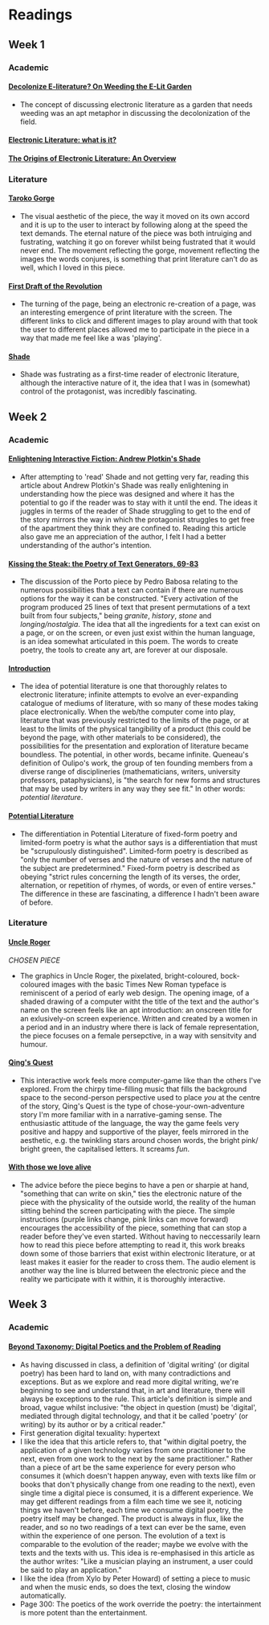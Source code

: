 # Readings

## Week 1

### Academic

#### [Decolonize E-literature? On Weeding the E-Lit Garden](https://electronicbookreview.com/essay/decolonize-e-literature-on-weeding-the-e-lit-garden/)
- The concept of discussing electronic literature as a garden that needs weeding was an apt metaphor in discussing the decolonization of the field.

#### [Electronic Literature: what is it?](https://eliterature.org/pad/elp.html)

#### [The Origins of Electronic Literature: An Overview](https://www.bloomsburycollections.com/book/electronic-literature-as-digital-humanities-contexts-forms-practices/ch1-the-origins-of-electronic-literature-an-overview)


### Literature

#### [Taroko Gorge](https://aus01.safelinks.protection.outlook.com/?url=https%3A%2F%2Fcollection.eliterature.org%2F3%2Fwork.html%3Fwork%3Dtaroko-gorge&data=04%7C01%7CS3866682%40student.rmit.edu.au%7C6cb697dd73e54a843ff708d9f75adf7d%7Cd1323671cdbe4417b4d4bdb24b51316b%7C0%7C0%7C637812791944371960%7CUnknown%7CTWFpbGZsb3d8eyJWIjoiMC4wLjAwMDAiLCJQIjoiV2luMzIiLCJBTiI6Ik1haWwiLCJXVCI6Mn0%3D%7C3000&sdata=gKYvD8NNsHEDSLCNKNmOp97eTW0CQVYA8t6b0iF%2F7Zk%3D&reserved=0)
- The visual aesthetic of the piece, the way it moved on its own accord and it is up to the user to interact by following along at the speed the text demands. The eternal nature of the piece was both intruiging and fustrating, watching it go on forever whilst being fustrated that it would never end. The movement reflecting the gorge, movement reflecting the images the words conjures, is something that print literature can't do as well, which I loved in this piece.

#### [First Draft of the Revolution](https://aus01.safelinks.protection.outlook.com/?url=https%3A%2F%2Fcollection.eliterature.org%2F3%2Fwork.html%3Fwork%3Dfirst-draft-of-the-revolution&data=04%7C01%7CS3866682%40student.rmit.edu.au%7C6cb697dd73e54a843ff708d9f75adf7d%7Cd1323671cdbe4417b4d4bdb24b51316b%7C0%7C0%7C637812791944371960%7CUnknown%7CTWFpbGZsb3d8eyJWIjoiMC4wLjAwMDAiLCJQIjoiV2luMzIiLCJBTiI6Ik1haWwiLCJXVCI6Mn0%3D%7C3000&sdata=NTM%2BcfZr2oTgzdvZzK0GVtnzpsCmvtyjisl8XTzdRL8%3D&reserved=0)
- The turning of the page, being an electronic re-creation of a page, was an interesting emergence of print literature with the screen. The different links to click and different images to play around with that took the user to different places allowed me to participate in the piece in a way that made me feel like a was 'playing'.

#### [Shade](https://aus01.safelinks.protection.outlook.com/?url=https%3A%2F%2Fpr-if.org%2Fplay%2Fshade%2F&data=04%7C01%7CS3866682%40student.rmit.edu.au%7C6cb697dd73e54a843ff708d9f75adf7d%7Cd1323671cdbe4417b4d4bdb24b51316b%7C0%7C0%7C637812791944371960%7CUnknown%7CTWFpbGZsb3d8eyJWIjoiMC4wLjAwMDAiLCJQIjoiV2luMzIiLCJBTiI6Ik1haWwiLCJXVCI6Mn0%3D%7C3000&sdata=ydZD9VDlYKo%2FVSjylEl1RlTp%2Bhrv6LxhfplFpu%2FzxzU%3D&reserved=0)
- Shade was fustrating as a first-time reader of electronic literature, although the interactive nature of it, the idea that I was in (somewhat) control of the protagonist, was incredibly fascinating. 


## Week 2

### Academic

#### [Enlightening Interactive Fiction: Andrew Plotkin's Shade](http://electronicbookreview.com/essay/enlightening-interactive-fiction-andrew-plotkins-shade/)
- After attempting to 'read' Shade and not getting very far, reading this article about Andrew Plotkin's Shade was really enlightening in understanding how the piece was designed and where it has the potential to go if the reader was to stay with it until the end. The ideas it juggles in terms of the reader of Shade struggling to get to the end of the story mirrors the way in which the protagonist struggles to get free of the apartment they think they are confined to. Reading this article also gave me an appreciation of the author, I felt I had a better understanding of the author's intention.

#### [Kissing the Steak: the Poetry of Text Generators, 69-83](https://ebookcentral.proquest.com/lib/rmit/reader.action?docID=601923)
- The discussion of the Porto piece by Pedro Babosa relating to the numerous possibilities that a text can contain if there are numerous options for the way it can be constructed. "Every activation of the program produced 25 lines of text that present permutations of a text built from four subjects," being *granite*, *history*, *stone* and *longing/nostalgia*. The idea that all the ingredients for a text can exist on a page, or on the screen, or even just exist within the human language, is an idea somewhat articulated in this poem. The words to create poetry, the tools to create any art, are forever at our disposale.

#### [Introduction](https://ap01-a.alma.exlibrisgroup.com/discovery/delivery/61RMIT_INST:RMITU/12268640080001341?lang=en&viewerServiceCode=AlmaViewer)
- The idea of potential literature is one that thoroughly relates to electronic literature; infinite attempts to evolve an ever-expanding catalogue of mediums of literature, with so many of these modes taking place electronically. When the web/the computer come into play, literature that was previously restricted to the limits of the page, or at least to the limits of the physical tangibility of a product (this could be beyond the page, with other materials to be considered), the possibilities for the presentation and exploration of literature became boundless. The potential, in other words, became infinite. Queneau's definition of Oulipo's work, the group of ten founding members from a diverse range of disciplineries (mathematicians, writers, university professors, pataphysicians), is "the search for new forms and structures that may be used by writers in any way they see fit." In other words: *potential literature*. 

#### [Potential Literature](https://ap01-a.alma.exlibrisgroup.com/discovery/delivery/61RMIT_INST:RMITU/12268640080001341?lang=en&viewerServiceCode=AlmaViewer)
- The differentiation in Potential Literature of fixed-form poetry and limited-form poetry is what the author says is a differentiation that must be "scrupulously distinguished". Limited-form poetry is described as "only the number of verses and the nature of verses and the nature of the subject are predetermined." Fixed-form poetry is described as obeying "strict rules concerning the length of its verses, the order, alternation, or repetition of rhymes, of words, or even of entire verses." The difference in these are fascinating, a difference I hadn't been aware of before.

### Literature

#### [Uncle Roger](https://collection.eliterature.org/3/works/uncle-roger/index.html)
*CHOSEN PIECE*
- The graphics in Uncle Roger, the pixelated, bright-coloured, bock-coloured images with the basic Times New Roman typeface is reminiscent of a period of early web design. The opening image, of a shaded drawing of a computer witht the title of the text and the author's name on the screen feels like an apt introduction: an onscreen title for an exlusively-on screen experience. Written and created by a women in a period and in an industry where there is lack of female representation, the piece focuses on a female persepctive, in a way with sensitvity and humour. 

#### [Qing's Quest](https://collection.eliterature.org/3/works/quings-quest-vii/index.html)
- This interactive work feels more computer-game like than the others I've explored. From the chirpy time-filling music that fills the background space to the second-person perspective used to place *you* at the centre of the story, Qing's Quest is the type of chose-your-own-adventure story I'm more familiar with in a narrative-gaming sense. The enthusiastic attitude of the language, the way the game feels very positive and happy and supportive of the player, feels mirrored in the aesthetic, e.g. the twinkling stars around chosen words, the bright pink/ bright green, the capitalised letters. It screams *fun*.

#### [With those we love alive](https://collection.eliterature.org/3/works/with-those-we-love-alive/empress.html)
- The advice before the piece begins to have a pen or sharpie at hand, "something that can write on skin," ties the electronic nature of the piece with the physicality of the outside world, the reality of the human sitting behind the screen participating with the piece. The simple instructions (purple links change, pink links can move forward) encourages the accessibility of the piece, something that can stop a reader before they've even started. Without having to neccessarily learn how to read this piece before attempting to read it, this work breaks down some of those barriers that exist within electronic literature, or at least makes it easier for the reader to cross them. The audio element is another way the line is blurred between the electronic piece and the reality we participate with it within, it is thoroughly interactive.

## Week 3

### Academic

#### [Beyond Taxonomy: Digital Poetics and the Problem of Reading](https://ebookcentral.proquest.com/lib/rmit/reader.action?docID=3338652&ppg=306)
- As having discussed in class, a definition of 'digital writing' (or digital poetry) has been hard to land on, with many contradictions and exceptions. But as we explore and read more digital writing, we're beginning to see and understand that, in art and literature, there will always be exceptions to the rule. This article's definition is simple and broad, vague whilst inclusive: "the object in question (must) be 'digital', mediated through digital technology, and that it be called 'poetry' (or writing) by its author or by a critical reader."
- First generation digital texuality: hypertext
- I like the idea that this article refers to, that "within digital poetry, the application of a given technology varies from one practitioner to the next, even from one work to the next by the same practitioner." Rather than a piece of art be the same experience for every person who consumes it (which doesn't happen anyway, even with texts like film or books that don't physically change from one reading to the next), even single time a digital piece is consumed, it is a different experience. We may get different readings from a film each time we see it, noticing things we haven't before, each time we consume digital poetry, the poetry itself may be changed. The product is always in flux, like the reader, and so no two readings of a text can ever be the same, even within the experience of one person. The evolution of a text is comparable to the evolution of the reader; maybe we evolve with the texts and the texts with us. This idea is re-emphasised in this article as the author writes: "Like a musician playing an instrument, a user could be said to play an application."
- I like the idea (from Xylo by Peter Howard) of setting a piece to music and when the music ends, so does the text, closing the window automatically.
- Page 300: The poetics of the work override the poetry: the intertainment is more potent than the entertainment.

#### 
